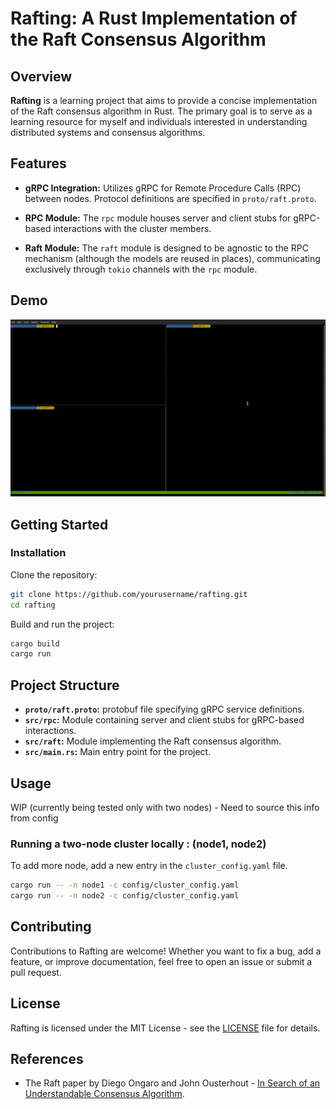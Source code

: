 # Rafting: A Rust Implementation of the Raft Consensus Algorithm

## Overview

**Rafting** is a learning project that aims to provide a concise implementation of the Raft consensus algorithm in Rust. The primary goal is to serve
as a learning resource for myself and individuals interested in understanding distributed systems and consensus algorithms.

## Features

- **gRPC Integration:** Utilizes gRPC for Remote Procedure Calls (RPC) between nodes. Protocol definitions are specified in `proto/raft.proto`.

- **RPC Module:** The `rpc` module houses server and client stubs for gRPC-based interactions with the cluster members.

- **Raft Module:** The `raft` module is designed to be agnostic to the RPC mechanism (although the models are reused in places), communicating
  exclusively through `tokio` channels with
  the `rpc` module.

## Demo

![](https://github.com/arunma/rafting/blob/master/rafting.gif)

## Getting Started

### Installation

Clone the repository:

```bash
git clone https://github.com/yourusername/rafting.git
cd rafting
```

Build and run the project:

```bash
cargo build
cargo run
```

## Project Structure

- **`proto/raft.proto`:** protobuf file specifying gRPC service definitions.
- **`src/rpc`:** Module containing server and client stubs for gRPC-based interactions.
- **`src/raft`:** Module implementing the Raft consensus algorithm.
- **`src/main.rs`:** Main entry point for the project.

## Usage

WIP (currently being tested only with two nodes) - Need to source this info from config

### Running a two-node cluster locally : (node1, node2)

To add more node, add a new entry in the `cluster_config.yaml` file.

```bash
cargo run -- -n node1 -c config/cluster_config.yaml
cargo run -- -n node2 -c config/cluster_config.yaml
```

## Contributing

Contributions to Rafting are welcome! Whether you want to fix a bug, add a feature, or improve documentation, feel free to open an issue or submit a
pull request.

## License

Rafting is licensed under the MIT License - see the [LICENSE](LICENSE) file for details.

## References

- The Raft paper by Diego Ongaro and John Ousterhout - [In Search of an Understandable Consensus Algorithm](https://raft.github.io/raft.pdf).